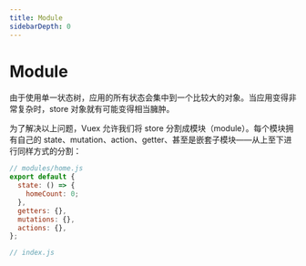 ```yaml
---
title: Module
sidebarDepth: 0
---
```


# Module

由于使用单一状态树，应用的所有状态会集中到一个比较大的对象。当应用变得非常复杂时，store 对象就有可能变得相当臃肿。

为了解决以上问题，Vuex 允许我们将 store 分割成模块（module）。每个模块拥有自己的 state、mutation、action、getter、甚至是嵌套子模块——从上至下进行同样方式的分割：

```js
// modules/home.js
export default {
  state: () => {
    homeCount: 0;
  },
  getters: {},
  mutations: {},
  actions: {},
};
```

```js
// index.js
```
